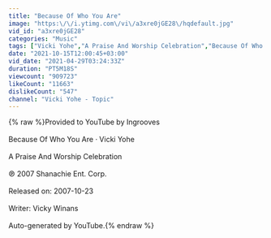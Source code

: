 ```yaml
---
title: "Because Of Who You Are"
image: "https:\/\/i.ytimg.com\/vi\/a3xre0jGE28\/hqdefault.jpg"
vid_id: "a3xre0jGE28"
categories: "Music"
tags: ["Vicki Yohe","A Praise And Worship Celebration","Because Of Who You Are"]
date: "2021-10-15T12:00:45+03:00"
vid_date: "2021-04-29T03:24:33Z"
duration: "PT5M18S"
viewcount: "909723"
likeCount: "11663"
dislikeCount: "547"
channel: "Vicki Yohe - Topic"
---
```

{% raw %}Provided to YouTube by Ingrooves<br /><br />Because Of Who You Are · Vicki Yohe<br /><br />A Praise And Worship Celebration<br /><br />℗ 2007 Shanachie Ent. Corp.<br /><br />Released on: 2007-10-23<br /><br />Writer: Vicky Winans<br /><br />Auto-generated by YouTube.{% endraw %}
